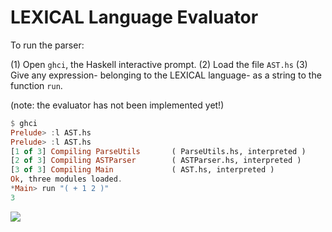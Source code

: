 # LEXICAL Language Evaluator

To run the parser:

(1) Open `ghci`, the Haskell interactive prompt.
(2) Load the file `AST.hs`
(3) Give any expression- belonging to the LEXICAL language- as a string to the function `run`.

(note: the evaluator has not been implemented yet!)

```haskell
$ ghci
Prelude> :l AST.hs
Prelude> :l AST.hs
[1 of 3] Compiling ParseUtils       ( ParseUtils.hs, interpreted )
[2 of 3] Compiling ASTParser        ( ASTParser.hs, interpreted )
[3 of 3] Compiling Main             ( AST.hs, interpreted )
Ok, three modules loaded.
*Main> run "( + 1 2 )"
3
```

![](https://ga-beacon.deno.dev/G-G1E8HNDZYY:v51jklKGTLmC3LAZ4rJbIQ/github.com/moocf/lexical.interpreter)
